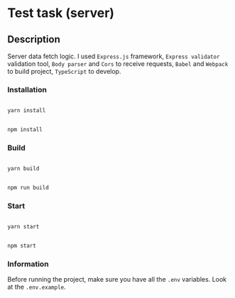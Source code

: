 # Test task (server)

## Description

Server data fetch logic. I used `Express.js` framework, `Express validator` validation tool, `Body parser` and `Cors` to receive requests, `Babel` and `Webpack` to build project, `TypeScript` to develop.

### Installation

```bash

yarn install

```

```bash

npm install

```

### Build

```bash

yarn build

```

```bash

npm run build

```

### Start

```bash

yarn start

```

```bash

npm start

```

### Information

Before running the project, make sure you have all the `.env` variables. Look at the `.env.example`.
